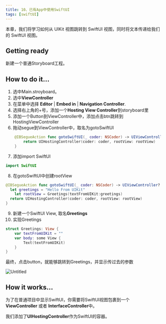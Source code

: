 ```yaml
---
title: 10、已有App中使用SwiftUI
tags: [swiftUI]
---
```


本章，我们将学习如何从 UIKit 视图跳转到 SwiftUI 视图，同时将文本传递给我们的 SwiftUI 视图。

## Getting ready

新建一个普通Storyboard工程。

## How to do it…

1. 选中Main.stroyboard。
2. 选中**ViewController**
3. 在菜单中选择 **Editor** | **Embed in** | **Navigation Controller**.
4. 选择右上角的+号，添加一个**Hosting View Controller**到storyboard里
5. 添加一个Button到ViewController中，添加点击btn跳转到HostingViewController
6. 拖动segue到ViewController中，取名为gotoSwiftUI
```swift
    @IBSegueAction func gotoSwiftUI(_ coder: NSCoder) -> UIViewController? {
        return UIHostingController(coder: coder, rootView: rootView)
    }

```

7. 添加import SwiftUI
```swift
import SwiftUI
```

8. 在gotoSwiftUI中创建rootView
```swift
@IBSegueAction func gotoSwiftUI(_ coder: NSCoder) -> UIViewController? {
  let greetings = "Hello From UIKit"
	let rootView = Greetings(textFromUIKit:greetings)
  return UIHostingController(coder: coder, rootView: rootView)
}
```

9. 新建一个SwiftUI View, 取名**Greetings**
10. 实现Greetings
```swift
struct Greetings: View {
    var textFromUIKit = ""
    var body: some View {
        Text(textFromUIKit)
    }
}
```

最终，点击button，就能够跳转到Greetings，并显示传过去的参数

![Untitled](https://tva1.sinaimg.cn/large/008i3skNgy1gxozv4r4xzg30940ixdgz.gif)



## How it works…

为了在普通项目中显示SwiftUI，你需要将SwiftUI视图包裹到一个**ViewController** 或者 **InterfaceController**中。

我们添加了**UIHostingController**作为SwiftUI的容器。
